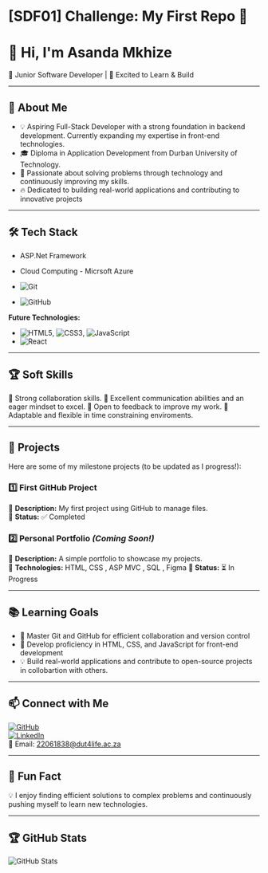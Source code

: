 # [SDF01] Challenge: My First Repo 🚀

# 👋 Hi, I'm Asanda Mkhize
🌱 Junior Software Developer | 🚀 Excited to Learn & Build

---

## 🎯 About Me

- 💡 Aspiring Full-Stack Developer with a strong foundation in backend development. Currently expanding my expertise in front-end technologies.
- 🎓 Diploma in Application Development from Durban University of Technology.
- 🤖 Passionate about solving problems through technology and continuously improving my skills.
- 🔥 Dedicated to building real-world applications and contributing to innovative projects

---

## 🛠️ Tech Stack

- ASP.Net Framework
- Cloud Computing - Micrsoft Azure


- ![Git](https://img.shields.io/badge/-Git-F05032?style=flat&logo=git&logoColor=white)

- ![GitHub](https://img.shields.io/badge/-GitHub-181717?style=flat-circle&logo=github)

**Future Technologies:**

- ![HTML5](https://img.shields.io/badge/-HTML5-black?style=flat-circle&logo=html5&logoColor=white), ![CSS3](https://img.shields.io/badge/-CSS3-black?style=flat-circle&logo=css3), ![JavaScript](https://img.shields.io/badge/-JavaScript-black?style=flat-circle&logo=javascript)
- ![React](https://img.shields.io/badge/-React-black?style=flat-circle&logo=react)

---

## 🏆 Soft Skills

🤝 Strong collaboration skills.
📢 Excellent communication abilities and an eager mindset to excel.
🎯 Open to feedback to improve my work.
🚀 Adaptable and flexible in time constraining enviroments.

---

## 📌 Projects

Here are some of my milestone projects (to be updated as I progress!):

### **1️⃣ First GitHub Project**

🔹 **Description:** My first project using GitHub to manage files.  
🔹 **Status:** ✅ Completed

### **2️⃣ Personal Portfolio** _(Coming Soon!)_

🔹 **Description:** A simple portfolio to showcase my projects.  
🔹 **Technologies:** HTML, CSS , ASP MVC , SQL , Figma
🔹 **Status:** ⏳ In Progress

---

## 📚 Learning Goals

 - 🚀 Master Git and GitHub for efficient collaboration and version control
- 🎨 Develop proficiency in HTML, CSS, and JavaScript for front-end development
- 💡 Build real-world applications and contribute to open-source projects in collobartion with others.


---

## 📫 Connect with Me

[![GitHub](https://img.shields.io/badge/-GitHub-181717?style=flat&logo=github&logoColor=white)](https://github.com/yourusername)  
[![LinkedIn](https://img.shields.io/badge/-LinkedIn-blue?style=flat&logo=linkedin&logoColor=white)](https://linkedin.com/in/yourprofile)  
📧 Email: 22061838@dut4life.ac.za

---

## 🚀 Fun Fact

💡  I enjoy finding efficient solutions to complex problems and continuously pushing myself to learn new technologies.

---

## 🏆 GitHub Stats

![GitHub Stats](https://github-readme-stats.vercel.app/api?username=yourusername&show_icons=true&theme=radical)
